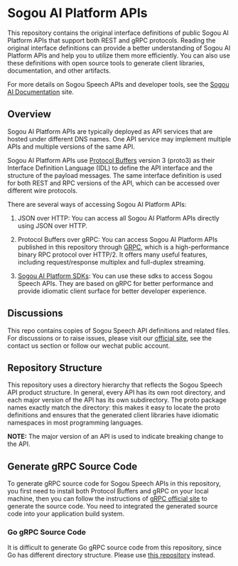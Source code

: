 # Sogou AI Platform APIs

This repository contains the original interface definitions of public
Sogou AI Platform APIs that support both REST and gRPC protocols. Reading the
original interface definitions can provide a better understanding of
Sogou AI Platform APIs and help you to utilize them more efficiently. You can also
use these definitions with open source tools to generate client
libraries, documentation, and other artifacts.

For more details on Sogou Speech APIs and developer tools, see the [Sogou AI Documentation](https://ai.sogou.com/docs/) site.

## Overview

Sogou AI Platform APIs are typically deployed as API services that are hosted
under different DNS names. One API service may implement multiple APIs
and multiple versions of the same API.

Sogou AI Platform APIs use [Protocol Buffers](https://github.com/google/protobuf)
version 3 (proto3) as their Interface Definition Language (IDL) to
define the API interface and the structure of the payload messages. The
same interface definition is used for both REST and RPC versions of the
API, which can be accessed over different wire protocols.

There are several ways of accessing Sogou AI Platform APIs:

1.  JSON over HTTP: You can access all Sogou AI Platform APIs directly using JSON
over HTTP.

2.  Protocol Buffers over gRPC: You can access Sogou AI Platform APIs published
in this repository through [GRPC](https://github.com/grpc), which is
a high-performance binary RPC protocol over HTTP/2. It offers many
useful features, including request/response multiplex and full-duplex
streaming.

3.  [Sogou AI Platform SDKs](https://ai.sogou.com):
You can use these sdks to access Sogou Speech APIs. They are based
on gRPC for better performance and provide idiomatic client surface for
better developer experience.

## Discussions

This repo contains copies of Sogou Speech API definitions and related files.  For
discussions or to raise issues, please visit our [official site](https://ai.sogou.com/),
see the contact us section or follow our wechat public account.

## Repository Structure

This repository uses a directory hierarchy that reflects the Sogou Speech
API product structure. In general, every API has its own root
directory, and each major version of the API has its own subdirectory.
The proto package names exactly match the directory: this makes it
easy to locate the proto definitions and ensures that the generated
client libraries have idiomatic namespaces in most programming
languages.

**NOTE:** The major version of an API is used to indicate breaking
change to the API.

## Generate gRPC Source Code

To generate gRPC source code for Sogou Speech APIs in this repository, you
first need to install both Protocol Buffers and gRPC on your local
machine, then you can follow the instructions of [gRPC official site](https://grpc.io/docs/) to generate the
source code. You need to integrated the generated source code into
your application build system.

### Go gRPC Source Code
It is difficult to generate Go gRPC source code from this repository,
since Go has different directory structure.
Please use [this repository](https://github.com/sogouspeech/go-genproto) instead.
